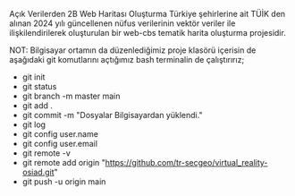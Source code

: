 Açık Verilerden 2B Web Haritası Oluşturma
Türkiye şehirlerine ait TÜİK den alınan 2024 yılı güncellenen nüfus verilerinin vektör veriler ile ilişkilendirilerek oluşturulan bir web-cbs tematik harita oluşturma projesidir.

NOT: Bilgisayar ortamın da düzenlediğimiz proje klasörü içerisin de aşağıdaki git komutlarını açtığımız bash terminalin de çalıştırırız;

 - git init
 - git status
 - git branch -m master main
 - git add .
 - git commit -m "Dosyalar Bilgisayardan yüklendi."
 - git log
 - git config user.name
 - git config user.email
 - git remote -v
 - git remote add origin "https://github.com/tr-secgeo/virtual_reality-osiad.git" 
 - git push -u origin main

